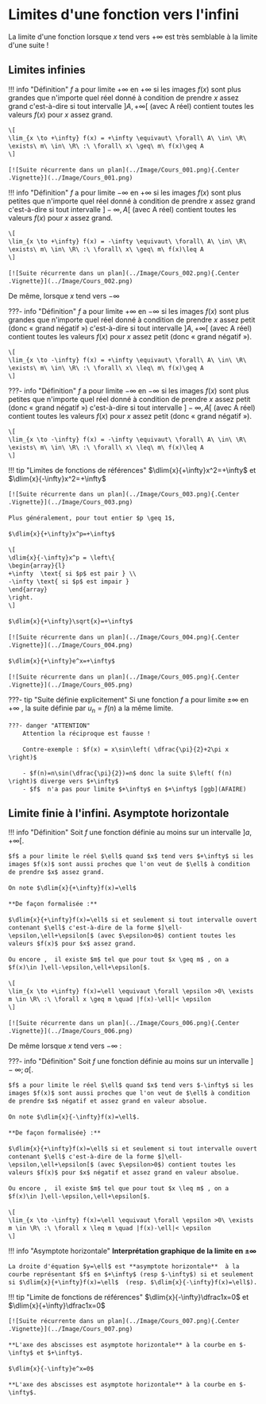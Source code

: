 # Limites d'une fonction vers l'infini

La limite d'une fonction lorsque $x$ tend vers $+\infty$ est très semblable à la limite d'une suite !

## Limites infinies

!!! info "Définition"
    $f$ a pour limite  $+\infty$ en $+\infty$ si les images $f(x)$ sont plus grandes que n'importe quel réel donné à condition de prendre $x$ assez grand c'est-à-dire si tout intervalle $]A,+\infty[$ (avec A réel) contient toutes les valeurs $f(x)$ pour $x$ assez grand.

    \[
    \lim_{x \to +\infty} f(x) = +\infty \equivaut\ \forall\ A\ \in\ \R\ \exists\ m\ \in\ \R\ :\ \forall\ x\ \geq\ m\ f(x)\geq A
    \]

    [![Suite récurrente dans un plan](../Image/Cours_001.png){.Center .Vignette}](../Image/Cours_001.png)

    
!!! info "Définition"
    $f$ a pour limite $-\infty$ en $+\infty$ si les images $f(x)$ sont plus petites  que n'importe quel réel donné à condition de prendre $x$ assez grand c'est-à-dire si tout intervalle $]-\infty,A [$ (avec A réel) contient toutes les valeurs $f(x)$ pour $x$ assez grand.
    
    \[
    \lim_{x \to +\infty} f(x) = -\infty \equivaut\ \forall\ A\ \in\ \R\ \exists\ m\ \in\ \R\ :\ \forall\ x\ \geq\ m\ f(x)\leq A
    \]

    [![Suite récurrente dans un plan](../Image/Cours_002.png){.Center .Vignette}](../Image/Cours_002.png)

    

De même, lorsque $x$ tend vers $-\infty$

???- info "Définition"
    $f$ a pour limite  $+\infty$ en $-\infty$ si les images $f(x)$ sont plus grandes que n'importe quel réel donné à condition de prendre $x$ assez petit (donc &laquo; grand négatif &raquo;) c'est-à-dire si tout intervalle $]A,+\infty[$ (avec A réel) contient toutes les valeurs $f(x)$ pour $x$ assez petit (donc &laquo; grand négatif &raquo;).

    \[
    \lim_{x \to -\infty} f(x) = +\infty \equivaut\ \forall\ A\ \in\ \R\ \exists\ m\ \in\ \R\ :\ \forall\ x\ \leq\ m\ f(x)\geq A
    \]
    

???- info "Définition"
    $f$ a pour limite $-\infty$ en $-\infty$ si les images $f(x)$ sont plus petites  que n'importe quel réel donné à condition de prendre $x$ assez petit (donc &laquo; grand négatif &raquo;) c'est-à-dire si tout intervalle $]-\infty,A [$ (avec A réel) contient toutes les valeurs $f(x)$ pour $x$ assez petit (donc &laquo; grand négatif &raquo;).
    
    \[
    \lim_{x \to -\infty} f(x) = -\infty \equivaut\ \forall\ A\ \in\ \R\ \exists\ m\ \in\ \R\ :\ \forall\ x\ \leq\ m\ f(x)\leq A
    \]

!!! tip "Limites de fonctions de références"
    $\dlim{x}{+\infty}x^2=+\infty$ et $\dlim{x}{-\infty}x^2=+\infty$ 

    [![Suite récurrente dans un plan](../Image/Cours_003.png){.Center .Vignette}](../Image/Cours_003.png)

    Plus généralement, pour tout entier $p \geq 1$,

    $\dlim{x}{+\infty}x^p=+\infty$

    \[
    \dlim{x}{-\infty}x^p = \left\{
    \begin{array}{l}
    +\infty  \text{ si $p$ est pair } \\
    -\infty \text{ si $p$ est impair }
    \end{array}
    \right.
    \]

    $\dlim{x}{+\infty}\sqrt{x}=+\infty$

    [![Suite récurrente dans un plan](../Image/Cours_004.png){.Center .Vignette}](../Image/Cours_004.png)

    $\dlim{x}{+\infty}e^x=+\infty$

    [![Suite récurrente dans un plan](../Image/Cours_005.png){.Center .Vignette}](../Image/Cours_005.png)

???- tip "Suite définie explicitement"
    Si une fonction $f$ a pour limite $\pm\infty$ en $+\infty$ , la suite définie par $u_n=f(n)$ a la même limite.

    ???- danger "ATTENTION"
        Attention la réciproque est fausse !
        
        Contre-exemple : $f(x) = x\sin\left( \dfrac{\pi}{2}+2\pi x \right)$

        - $f(n)=n\sin(\dfrac{\pi}{2})=n$ donc la suite $\left( f(n) \right)$ diverge vers $+\infty$ 
        - $f$  n'a pas pour limite $+\infty$ en $+\infty$ [ggb](AFAIRE)

## Limite finie à l'infini. Asymptote horizontale

!!! info "Définition"
    Soit $f$ une fonction définie au moins sur un intervalle $]a,+\infty[$.

    $f$ a pour limite le réel $\ell$ quand $x$ tend vers $+\infty$ si les images $f(x)$ sont aussi proches que l'on veut de $\ell$ à condition de prendre $x$ assez grand.
    
    On note $\dlim{x}{+\infty}f(x)=\ell$

    **De façon formalisée :**
    
    $\dlim{x}{+\infty}f(x)=\ell$ si et seulement si tout intervalle ouvert contenant $\ell$ c'est-à-dire de la forme $]\ell-\epsilon,\ell+\epsilon[$ (avec $\epsilon>0$) contient toutes les valeurs $f(x)$ pour $x$ assez grand. 

    Ou encore ,  il existe $m$ tel que pour tout $x \geq m$ , on a  $f(x)\in ]\ell-\epsilon,\ell+\epsilon[$.

    \[
    \lim_{x \to +\infty} f(x)=\ell \equivaut \forall \epsilon >0\ \exists m \in \R\ :\ \forall x \geq m \quad |f(x)-\ell|< \epsilon
    \]

    [![Suite récurrente dans un plan](../Image/Cours_006.png){.Center .Vignette}](../Image/Cours_006.png)

De même lorsque $x$ tend vers $-\infty$ :

???- info "Définition"
    Soit $f$ une fonction définie au moins sur un intervalle $]-\infty; a[$.

    $f$ a pour limite le réel $\ell$ quand $x$ tend vers $-\infty$ si les images $f(x)$ sont aussi proches que l'on veut de $\ell$ à condition de prendre $x$ négatif et assez grand en valeur absolue.

    On note $\dlim{x}{-\infty}f(x)=\ell$.

    **De façon formalisée} :**
    
    $\dlim{x}{+\infty}f(x)=\ell$ si et seulement si tout intervalle ouvert contenant $\ell$ c'est-à-dire de la forme $]\ell-\epsilon,\ell+\epsilon[$ (avec $\epsilon>0$) contient toutes les valeurs $f(x)$ pour $x$ négatif et assez grand en valeur absolue. 
    
    Ou encore ,  il existe $m$ tel que pour tout $x \leq m$ , on a  $f(x)\in ]\ell-\epsilon,\ell+\epsilon[$.

    \[
    \lim_{x \to -\infty} f(x)=\ell \equivaut \forall \epsilon >0\ \exists m \in \R\ :\ \forall x \leq m \quad |f(x)-\ell|< \epsilon
    \]

!!! info "Asymptote horizontale"
    **Interprétation graphique de la limite en $\pm\infty$**
    
    La droite d'équation $y=\ell$ est **asymptote horizontale**  à la courbe représentant $f$ en $+\infty$ (resp $-\infty$) si et seulement si $\dlim{x}{+\infty}f(x)=\ell$  (resp. $\dlim{x}{-\infty}f(x)=\ell$).

!!! tip "Limite de fonctions de références"
    $\dlim{x}{-\infty}\dfrac1x=0$ et $\dlim{x}{+\infty}\dfrac1x=0$

    [![Suite récurrente dans un plan](../Image/Cours_007.png){.Center .Vignette}](../Image/Cours_007.png)

    **L'axe des abscisses est asymptote horizontale** à la courbe en $-\infty$ et $+\infty$.

    $\dlim{x}{-\infty}e^x=0$

    **L'axe des abscisses est asymptote horizontale** à la courbe en $-\infty$.